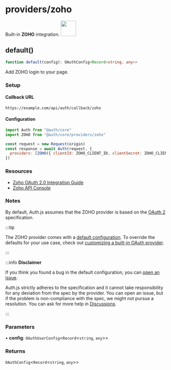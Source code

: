# providers/zoho

<div style={{backgroundColor: "#000", display: "flex", justifyContent: "space-between", color: "#fff", padding: 16}}>
<span>Built-in <b>ZOHO</b> integration.</span>
<a href="https://zoho.com/">
  <img style={{display: "block"}} src="https://authjs.dev/img/providers/zoho.svg" height="48" />
</a>
</div>

## default()

```ts
function default(config): OAuthConfig<Record<string, any>>
```

Add ZOHO login to your page.

### Setup

#### Callback URL
```
https://example.com/api/auth/callback/zoho
```

#### Configuration
```js
import Auth from "@auth/core"
import ZOHO from "@auth/core/providers/zoho"

const request = new Request(origin)
const response = await Auth(request, {
  providers: [ZOHO({ clientId: ZOHO_CLIENT_ID, clientSecret: ZOHO_CLIENT_SECRET })],
})
```

### Resources

- [Zoho OAuth 2.0 Integration Guide](https://www.zoho.com/accounts/protocol/oauth/web-server-applications.html)
- [Zoho API Console](https://api-console.zoho.com)

### Notes

By default, Auth.js assumes that the ZOHO provider is
based on the [OAuth 2](https://www.rfc-editor.org/rfc/rfc6749.html) specification.

:::tip

The ZOHO provider comes with a [default configuration](https://github.com/nextauthjs/next-auth/blob/main/packages/core/src/providers/zoho.ts).
To override the defaults for your use case, check out [customizing a built-in OAuth provider](https://authjs.dev/guides/providers/custom-provider#override-default-options).

:::

:::info **Disclaimer**

If you think you found a bug in the default configuration, you can [open an issue](https://authjs.dev/new/provider-issue).

Auth.js strictly adheres to the specification and it cannot take responsibility for any deviation from
the spec by the provider. You can open an issue, but if the problem is non-compliance with the spec,
we might not pursue a resolution. You can ask for more help in [Discussions](https://authjs.dev/new/github-discussions).

:::

### Parameters

• **config**: `OAuthUserConfig`\<`Record`\<`string`, `any`\>\>

### Returns

`OAuthConfig`\<`Record`\<`string`, `any`\>\>
